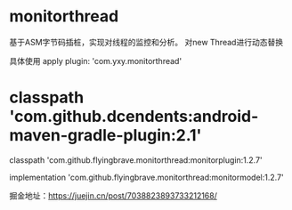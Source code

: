 # monitorthread

基于ASM字节码插桩，实现对线程的监控和分析。
对new Thread进行动态替换

具体使用
apply plugin: 'com.yxy.monitorthread'

# classpath 'com.github.dcendents:android-maven-gradle-plugin:2.1'
classpath 'com.github.flyingbrave.monitorthread:monitorplugin:1.2.7'

implementation 'com.github.flyingbrave.monitorthread:monitormodel:1.2.7'



掘金地址：https://juejin.cn/post/7038823893733212168/
